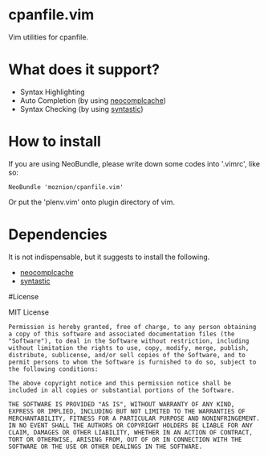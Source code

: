 # cpanfile.vim

Vim utilities for cpanfile.


# What does it support?

- Syntax Highlighting
- Auto Completion (by using [neocomplcache](https://github.com/Shougo/neocomplcache))
- Syntax Checking (by using [syntastic](https://github.com/scrooloose/syntastic))


# How to install

If you are using NeoBundle, please write down some codes into '.vimrc', like so:

    NeoBundle 'moznion/cpanfile.vim'

Or put the 'plenv.vim' onto plugin directory of vim.


# Dependencies

It is not indispensable, but it suggests to install the following.

- [neocomplcache](https://github.com/Shougo/neocomplcache)
- [syntastic](https://github.com/scrooloose/syntastic)

#License

MIT License

    Permission is hereby granted, free of charge, to any person obtaining a copy of this software and associated documentation files (the "Software"), to deal in the Software without restriction, including without limitation the rights to use, copy, modify, merge, publish, distribute, sublicense, and/or sell copies of the Software, and to permit persons to whom the Software is furnished to do so, subject to the following conditions:

    The above copyright notice and this permission notice shall be included in all copies or substantial portions of the Software.

    THE SOFTWARE IS PROVIDED "AS IS", WITHOUT WARRANTY OF ANY KIND, EXPRESS OR IMPLIED, INCLUDING BUT NOT LIMITED TO THE WARRANTIES OF MERCHANTABILITY, FITNESS FOR A PARTICULAR PURPOSE AND NONINFRINGEMENT. IN NO EVENT SHALL THE AUTHORS OR COPYRIGHT HOLDERS BE LIABLE FOR ANY CLAIM, DAMAGES OR OTHER LIABILITY, WHETHER IN AN ACTION OF CONTRACT, TORT OR OTHERWISE, ARISING FROM, OUT OF OR IN CONNECTION WITH THE SOFTWARE OR THE USE OR OTHER DEALINGS IN THE SOFTWARE.

